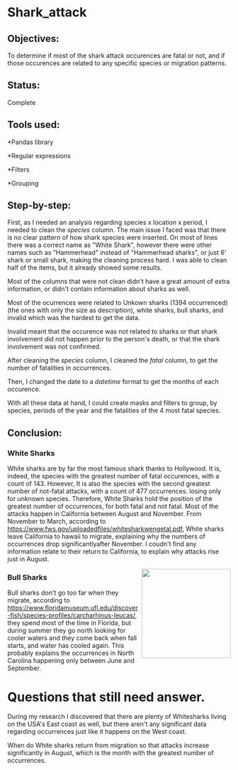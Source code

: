 # Shark_attack
## Objectives:
 To determine if most of the shark attack occurences are fatal or not, and if those occurences are related to any specific species or migration patterns.

## Status:
 Complete

## Tools used:
 *Pandas library
 
 *Regular expressions
 
 *Filters

 *Grouping

## Step-by-step:
 First, as I needed an analysis regarding species x location x period, I needed to clean the *species* column. The main issue I faced was that there is no clear pattern of how shark species were inserted. On most of lines there was a correct name as "White Shark", however there were other names such as "Hammerhead" instead of "Hammerhead sharks", or just 6' shark or small shark, making the cleaning process hard. I was able to clean half of the items, but it already showed some results. 
 
 Most of the columns that were not clean didn't have a great amount of extra information, or didn't contain information about sharks as well. 
 
 Most of the ocurrences were related to Unkown sharks (1394 occurrenced) (the ones with only the size as description), white sharks, bull sharks, and invalid which was the hardest to get the data. 
 
 Invalid meant that the occurence was not related to sharks or that shark involvement did not happen prior to the person's death, or that the shark involvement was not confirmed.
 
 After cleaning the *species* column, I cleaned the *fatal* column, to get the number of fatalities in occurrences. 
 
 Then, I changed the date to a *datetime* format to get the months of each occurence. 
 
 With all these data at hand, I could create masks and filters to group, by species, periods of the year and the fatalities of the 4 most fatal species. 
 
## Conclusion:
### White Sharks
White sharks are by far the most famous shark thanks to Hollywood. It is, indeed, the species with the greatest number of fatal occurences, with a count of 143. However, It is also the species with the second greatest number of not-fatal attacks, with a count of 477 occurrences. losing only for unknown species. Therefore, White Sharks 
hold the position of the greatest number of occurrences, for both fatal and not fatal. 
Most of the attacks happen in California between August and November. From November to March, according to https://www.fws.gov/uploadedfiles/whitesharkwengetal.pdf, White sharks leave California to hawaii to migrate, explaining why the numbers of occurrences drop significantlyafter November. I coudn't find any information relate to their return to California, to explain why attacks rise just in August.
	
<img align="right" src="https://pbs.twimg.com/media/E5tyqoBXwAwBzym.jpg" alt="" width="201" height="201" />

### Bull Sharks
Bull sharks don't go too far when they migrate, according to https://www.floridamuseum.ufl.edu/discover-fish/species-profiles/carcharhinus-leucas/, they spend most of the time in Florida, but during summer they go north looking for cooler waters and they come back when fall starts, and water has cooled again.
This probably explains the occurrences in North Carolina happening only between June and September.

# Questions that still need answer.

During my research I discovered that there are plenty of Whitesharks living on the USA's East coast as well, but there aren't any significant data regarding occurrences just like it happens on the West coast.

When do White sharks return from migration so that attacks increase significantly in August, which is the month with the greatest number of occurrences. 


	

	
	
	
	
	
	
